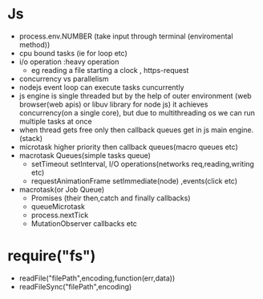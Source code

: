 # Js
  - process.env.NUMBER (take input through terminal (enviromental method))
  - cpu bound tasks (ie for loop etc)
  - i/o operation :heavy operation 
    - eg reading a file starting a clock , https-request
  - concurrency vs parallelism
  - nodejs event loop can execute tasks cuncurrently
  - js engine is single threaded but by the help of outer 
    environment (web browser(web apis) or libuv library for node js)
    it achieves concurrency(on a single core), 
    but due to multithreading os we can run multiple tasks at once
  - when thread gets free only then callback queues get in js main engine.(stack)
  - microtask higher priority then callback queues(macro queues etc)
  - macrotask Queues(simple tasks queue)
    - setTimeout setInterval, I/O operations(networks req,reading,writing etc)
    - requestAnimationFrame setImmediate(node) ,events(click etc)
  - macrotask(or Job Queue)
    - Promises (their then,catch and finally callbacks)
    - queueMicrotask
    - process.nextTick
    - MutationObserver callbacks etc

# require("fs")
  - readFile("filePath",encoding,function(err,data))
  - readFileSync("filePath",encoding)



